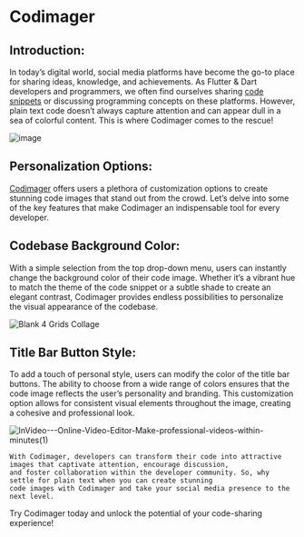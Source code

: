 # Codimager
## Introduction: 
In today’s digital world, social media platforms have become the go-to place for sharing ideas, knowledge, and achievements. As Flutter & Dart developers and programmers, we often find ourselves sharing [code snippets](https://codimager.web.app/) or discussing programming concepts on these platforms. However, plain text code doesn’t always capture attention and can appear dull in a sea of colorful content. This is where Codimager comes to the rescue!

![image](https://github.com/MSatyam-Mishra/codimager/assets/12216430/0bb73698-a825-43d2-89f5-bd05bab76d82)

## Personalization Options: 
[Codimager](https://codimager.web.app/) offers users a plethora of customization options to create stunning code images that stand out from the crowd. Let’s delve into some of the key features that make Codimager an indispensable tool for every developer.



## Codebase Background Color: 
With a simple selection from the top drop-down menu, users can instantly change the background color of their code image. Whether it’s a vibrant hue to match the theme of the code snippet or a subtle shade to create an elegant contrast, Codimager provides endless possibilities to personalize the visual appearance of the codebase.

![Blank 4 Grids Collage](https://github.com/MSatyam-Mishra/codimager/assets/12216430/aa59b90d-a233-4c20-a02c-c5eba5169225)


## Title Bar Button Style: 
To add a touch of personal style, users can modify the color of the title bar buttons. The ability to choose from a wide range of colors ensures that the code image reflects the user’s personality and branding. This customization option allows for consistent visual elements throughout the image, creating a cohesive and professional look.

![InVideo---Online-Video-Editor-Make-professional-videos-within-minutes(1)](https://github.com/MSatyam-Mishra/codimager/assets/12216430/b7264c10-ab4e-45bb-b420-e3c9130fb686)

```
With Codimager, developers can transform their code into attractive images that captivate attention, encourage discussion,
and foster collaboration within the developer community. So, why settle for plain text when you can create stunning
code images with Codimager and take your social media presence to the next level.
```


Try Codimager today and unlock the potential of your code-sharing experience!


